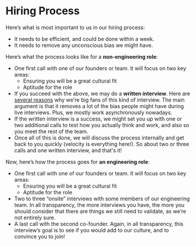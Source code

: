 # Hiring Process

Here’s what is most important to us in our hiring process:

* It needs to be efficient, and could be done within a week.
* It needs to remove any unconscious bias we might have.

Here’s what the process looks like for a **non-engineering role**:

* One first call with one of our founders or team. It will focus on two key areas:
  * Ensuring you will be a great cultural fit
  * Aptitude for the role
* If you succeed with the above, we may do a **written interview**. Here are[ several reasons](https://www.safegraph.com/blog/why-safegraph-does-written-interviews-and-why-your-company-should-do-them-too) why we're big fans of this kind of interview. The main argument is that it removes a lot of the bias people might have during live interviews. Plus, we mostly work asynchronously nowadays. 
* If the written interview is a success, we might set you up with one or two additional calls to test how you actually think and work, and also so you meet the rest of the team.
* Once all of this is done, we will discuss the process internally and get back to you quickly \(velocity is everything here!\). So about two or three calls and one written interview, and that's it!

Now, here’s how the process goes for **an engineering role**: 

* One first call with one of our founders or team. It will focus on two key areas:
  * Ensuring you will be a great cultural fit
  * Aptitude for the role
* Two to three “onsite” interviews with some members of our engineering team. In all transparency, the more interviews you have, the more you should consider that there are things we still need to validate, as we’re not entirely sure.
* A last call with the second co-founder. Again, in all transparency, this interview’s goal is to see if you would add to our culture, and to convince you to join!

